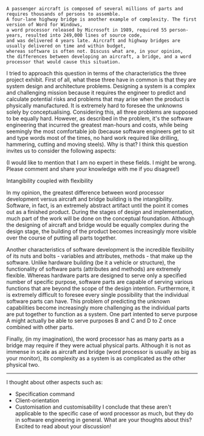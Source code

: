     A passenger aircraft is composed of several millions of parts and requires thousands of persons to assemble. 
    A four-lane highway bridge is another example of complexity. The first version of Word for Windows, 
    a word processor released by Microsoft in 1989, required 55 person-years, resulted into 249,000 lines of source code, 
    and was delivered 4 years late. Aircraft and highway bridges are usually delivered on time and within budget, 
    whereas software is often not. Discuss what are, in your opinion, 
    the differences between developing an aircraft, a bridge, and a word processor that would cause this situation.

  I tried to approach this question in terms of the characteristics the three project exhibit. First of all, what these three have in common is that they are system design and architecture problems. Designing a system is a complex and challenging mission because it requires the engineer to predict and calculate potential risks and problems that may arise when the product is physically manufactured. It is extremely hard to foresee the unknowns solely by conceptualising. Considering this, all three problems are supposed to be equally hard. However, as described in the problem, it's the software engineering that incurred the greatest man-hours and costs, while being seemingly the most comfortable job (because software engineers get to sit and type words most of the times, no hard work required like drilling, hammering, cutting and moving steels). Why is that? I think this question invites us to consider the following aspects:

(I would like to mention that I am no expert in these fields. I might be wrong. Please comment and share your knowledge with me if you disagree!)

Intangibility coupled with flexibility 

  In my opinion, the greatest difference between word processor development versus aircraft and bridge building is the intangibility. Software, in fact, is an extremely abstract artifact until the point it comes out as a finished product. During the stages of design and implementation, much part of the work will be done on the conceptual foundation. Although the designing of aircraft and bridge would be equally complex during the design stage, the building of the product becomes increasingly more visible over the course of putting all parts together. 
  
  Another characteristics of software development is the incredible flexibility of its nuts and bolts - variables and attributes, methods - that make up the software. Unlike hardware building (be it a vehicle or structure), the functionality of software parts (attributes and methods) are extremely flexible. Whereas hardware parts are designed to serve only a specified number of specific purpose, software parts are capable of serving various functions that are beyond the scope of the design intention. Furthermore, it is extremely difficult to foresee every single possibility that the individual software parts can have. This problem of predicting the unknown capabilities become increasingly more challenging as the individual parts are put together to function as a system. One part intented to serve purpose A might actually be able to serve purposes B and C and D to Z once combined with other parts.

Finally, (in my imagination), the word processor has as many parts as a bridge may require if they were actual physical parts. Although it is not as immense in scale as aircraft and bridge (word processor is usually as big as your monitor), its complexity as a system is as complicated as the other physical two.

---------------

I thought about other aspects such as: 
  - Specification command
  - Client-orientation
  - Customisation and customisability
I conclude that these aren't applicable to the specific case of word processor as much, but they do in software engineering in general. What are your thoughts about this? Excited to read about your discussion!
